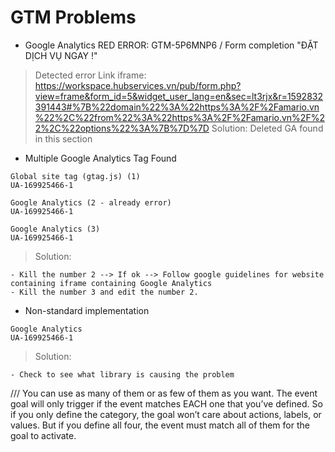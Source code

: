 # GTM Problems

- Google Analytics RED ERROR: GTM-5P6MNP6 / Form completion "ĐẶT DỊCH VỤ NGAY !"

> Detected error
> Link iframe: https://workspace.hubservices.vn/pub/form.php?view=frame&form_id=5&widget_user_lang=en&sec=lt3rjx&r=1592832391443#%7B%22domain%22%3A%22https%3A%2F%2Famario.vn%22%2C%22from%22%3A%22https%3A%2F%2Famario.vn%2F%22%2C%22options%22%3A%7B%7D%7D
> Solution: Deleted GA found in this section

- Multiple Google Analytics Tag Found

```
Global site tag (gtag.js) (1)
UA-169925466-1
```

```
Google Analytics (2 - already error)
UA-169925466-1
```

```
Google Analytics (3)
UA-169925466-1
```

> Solution:

    - Kill the number 2 --> If ok --> Follow google guidelines for website containing iframe containing Google Analytics
    - Kill the number 3 and edit the number 2.

- Non-standard implementation

```
Google Analytics
UA-169925466-1
```

> Solution:

    - Check to see what library is causing the problem


/// You can use as many of them or as few of them as you want. The event goal will only trigger if the event matches EACH one that you’ve defined. So if you only define the category, the goal won’t care about actions, labels, or values. But if you define all four, the event must match all of them for the goal to activate.